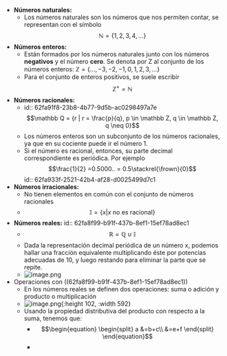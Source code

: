 - **Números naturales:**
	- Los números naturales son los números que nos permiten contar, se representan con el símbolo $$\mathbb N = \{{1,2,3,4,...}\}$$
- **Números enteros:**
	- Están formados por los números naturales junto con los números **negativos** y el número **cero**. Se denota por Z al conjunto de los números enteros:  $\mathbb Z=\{{...,−3,−2,−1,0,1,2,3,...}\}$
	- Para el conjunto de enteros positivos, se suele escribir $$\mathbb Z^+ = \mathbb N$$
- **Números racionales:**
	- id:: 62fa91f8-23b8-4b77-9d5b-ac0298497a7e
	  $$\mathbb Q = {r | r = \frac{p}{q}, p \in \mathbb Z, q \in \mathbb Z, q \neq 0}$$
	- Los números enteros son un subconjunto de los números racionales, ya que en su cociente puede ir el número 1.
	- Si el número es racional, entonces, su parte decimal correspondiente es periódica. Por ejemplo $$\frac{1}{2} =0.5000.. = 0.5\stackrel{\frown}{0}$$
	  id:: 62fa933f-2521-42b4-af28-d0025499d7c1
- **Números irracionales:**
	- No tienen elementos en común con el conjunto de números racionales
	- $$\mathbb I = \{{x | x \text{ no es racional}}\}$$
- **Números reales:**
  id:: 62fa8f99-b91f-437b-8ef1-15ef78ad8ec1
	- $$\mathbb R = \mathbb Q \cup \mathbb I$$
	- Dada la representación decimal periódica de un número x, podemos hallar una fracción equivalente multiplicando éste por potencias adecuadas de 10, y luego restando para eliminar la parte que se repite.
	- ![image.png](../assets/image_1660588130965_0.png)
- Operaciones con ((62fa8f99-b91f-437b-8ef1-15ef78ad8ec1))
	- En los números reales se definen dos operaciones: suma o adición y  producto o multiplicación
	- ![image.png](../assets/image_1660608109892_0.png){:height 102, :width 592}
	- Usando la propiedad distributiva del producto con respecto a la suma, tenemos que:
		- $$\begin{equation}
		  \begin{split}   a &=b+c\\
		        &=e+f
		  \end{split}
		  \end{equation}$$
		-